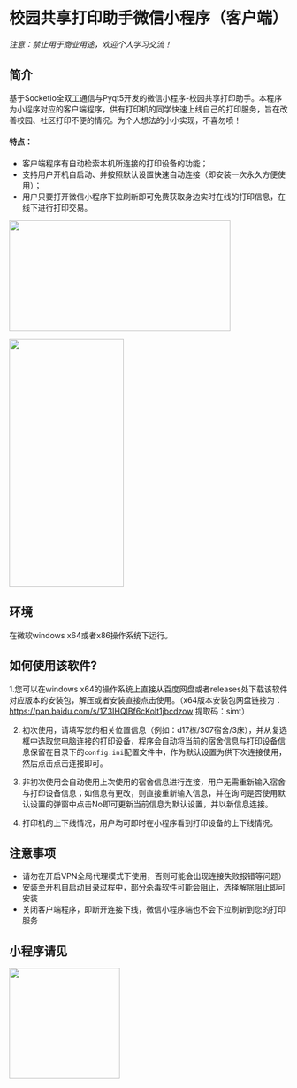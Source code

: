 # 校园共享打印助手微信小程序（客户端）

*注意：禁止用于商业用途，欢迎个人学习交流！*


## 简介

基于Socketio全双工通信与Pyqt5开发的微信小程序-校园共享打印助手。本程序为小程序对应的客户端程序，供有打印机的同学快速上线自己的打印服务，旨在改善校园、社区打印不便的情况。为个人想法的小小实现，不喜勿喷！

#### 特点：
* 客户端程序有自动检索本机所连接的打印设备的功能；
* 支持用户开机自启动、并按照默认设置快速自动连接（即安装一次永久方便使用）；
* 用户只要打开微信小程序下拉刷新即可免费获取身边实时在线的打印信息，在线下进行打印交易。


<img src="https://mmbiz.qpic.cn/mmbiz_png/QsUWqPChJWY8I5AsoW8j1lIThuibf4YqVV583L6PWhAhe46B9NzhJHcT48rCibrfWYC5upDxe5747m5JrQtKSP4w/0?wx_fmt=png" width = "400" height = "200" 
align=center>


<img src="https://mmbiz.qpic.cn/mmbiz_jpg/QsUWqPChJWZ4YQ1Hf26Bek344NDeX3j8vziaOiazuRviaAQY6stDE0VicWTHDxXZ03LfS4kx8ERcFia7kfCYnicn7kfQ/0?wx_fmt=jpeg" width = "207" height = "448" 
align=center>




## 环境


在微软windows x64或者x86操作系统下运行。



## 如何使用该软件?

1.您可以在windows x64的操作系统上直接从百度网盘或者releases处下载该软件对应版本的安装包，解压或者安装直接点击使用。（x64版本安装包网盘链接为：https://pan.baidu.com/s/1Z3IHQlBf6cKolt1jbcdzow 
提取码：simt）



2. 初次使用，请填写您的相关位置信息（例如：d17栋/307宿舍/3床），并从复选框中选取您电脑连接的打印设备，程序会自动将当前的宿舍信息与打印设备信息保留在目录下的`config.ini`配置文件中，作为默认设置为供下次连接使用，然后点击点击连接即可。



3. 非初次使用会自动使用上次使用的宿舍信息进行连接，用户无需重新输入宿舍与打印设备信息；如信息有更改，则直接重新输入信息，并在询问是否使用默认设置的弹窗中点击No即可更新当前信息为默认设置，并以新信息连接。


4. 打印机的上下线情况，用户均可即时在小程序看到打印设备的上下线情况。

## 注意事项
* 请勿在开启VPN全局代理模式下使用，否则可能会出现连接失败报错等问题）
* 安装至开机自启动目录过程中，部分杀毒软件可能会阻止，选择解除阻止即可安装
* 关闭客户端程序，即断开连接下线，微信小程序端也不会下拉刷新到您的打印服务


## 小程序请见
<img src="https://mmbiz.qpic.cn/mmbiz_jpg/QsUWqPChJWY8I5AsoW8j1lIThuibf4YqV8KFlUmiaGVswt4mlCAoxUNZ1avthhtCiamicjuQsgniaZDc4XEH0kx0QvA/0?wx_fmt=jpeg" width = "200" height = "200" 
align=center>

